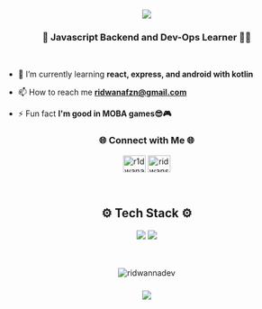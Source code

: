 <h1 align="center">
    <img src="https://readme-typing-svg.herokuapp.com/?font=Righteous&size=35&center=true&vCenter=true&width=500&height=70&duration=4000&lines=Hi+There!+👋;+I'm+Ridwanskie+!;" />
</h1>
<h3 align="center">📑 Javascript Backend and Dev-Ops Learner 👨‍💻</h3>
<br>

- 🌱 I’m currently learning **react, express, and android with kotlin**

- 📫 How to reach me **ridwanafzn@gmail.com**

- ⚡ Fun fact **I'm good in MOBA games😎🎮**

<h3 align="center">🌐 Connect with Me 🌐</h3>
<p align="center">
<a href="https://instagram.com/r1dwanafazn" target="blank"><img align="center" src="https://raw.githubusercontent.com/rahuldkjain/github-profile-readme-generator/master/src/images/icons/Social/instagram.svg" alt="r1dwanafazn" height="30" width="40" /></a>
<a href="https://www.youtube.com/@ridwanskie" target="blank"><img align="center" src="https://raw.githubusercontent.com/rahuldkjain/github-profile-readme-generator/master/src/images/icons/Social/youtube.svg" alt="ridwanskie." height="30" width="40" /></a>
</p>

<br>
<h2 align="center">⚙️ Tech Stack ⚙️</h2>

<div align="center">
    <img src="https://skillicons.dev/icons?i=html,css,javascript,java,kotlin,git,github,vscode" />
    <img src="https://skillicons.dev/icons?i=nodejs,express,mongodb,mysql,docker,linux,bash" /><br>
</div>

<br/>
<br/>

<p align="center">
  <img src="https://github-readme-streak-stats.herokuapp.com/?user=ridwannadev" alt="ridwannadev" />
</p>


<h3 align="center">
    <img src="https://readme-typing-svg.herokuapp.com/?font=Righteous&size=25&center=true&vCenter=true&width=500&height=70&duration=4000&lines=Thanks+for+visiting!+✌️;+Shoot+me+a+message+on+Linkedin!;">
</h3>
